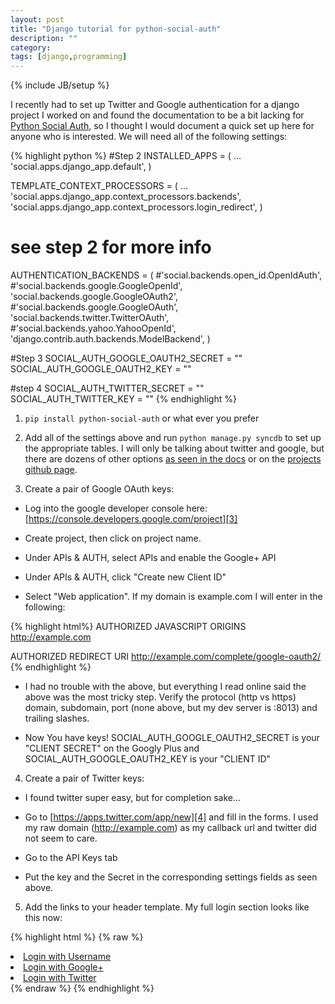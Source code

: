 ```yaml
---
layout: post
title: "Django tutorial for python-social-auth"
description: ""
category: 
tags: [django,programming]
---
```

{% include JB/setup %}

I recently had to set up Twitter and Google authentication for a django project I worked on and found the documentation to be a bit lacking for [Python Social Auth][1], so I thought I would document a quick set up here for anyone who is interested. We will need all of the following settings:

{% highlight python %}
#Step 2
INSTALLED_APPS = (
  ...
  'social.apps.django_app.default',
)

TEMPLATE_CONTEXT_PROCESSORS = (
  ...
  'social.apps.django_app.context_processors.backends',
  'social.apps.django_app.context_processors.login_redirect',
 )

# see step 2 for more info
AUTHENTICATION_BACKENDS = (
  #'social.backends.open_id.OpenIdAuth',
  #'social.backends.google.GoogleOpenId',
  'social.backends.google.GoogleOAuth2',
  #'social.backends.google.GoogleOAuth',
  'social.backends.twitter.TwitterOAuth',
  #'social.backends.yahoo.YahooOpenId',
  'django.contrib.auth.backends.ModelBackend',
)

#Step 3
SOCIAL_AUTH_GOOGLE_OAUTH2_SECRET = ""
SOCIAL_AUTH_GOOGLE_OAUTH2_KEY = ""

#step 4
SOCIAL_AUTH_TWITTER_SECRET = ""
SOCIAL_AUTH_TWITTER_KEY = ""
{% endhighlight %}

1) `pip install python-social-auth` or what ever you prefer

2) Add all of the settings above and run `python manage.py syncdb` to set up the appropriate tables. I will only be talking about twitter and google, but there are dozens of other options [as seen in the docs][1] or on the [projects github page][2].

3) Create a pair of Google OAuth keys:

* Log into the google developer console here: [https://console.developers.google.com/project][3]

* Create project, then click on project name.

* Under APIs & AUTH, select APIs and enable the Google+ API

* Under APIs & AUTH, click "Create new Client ID"

* Select "Web application". If my domain is example.com I will enter in the following:

{% highlight html%}
AUTHORIZED JAVASCRIPT ORIGINS
http://example.com

AUTHORIZED REDIRECT URI
http://example.com/complete/google-oauth2/
{% endhighlight %}

* I had no trouble with the above, but everything I read online said the above was the most tricky step. Verify the protocol (http vs https) domain, subdomain, port (none above, but my dev server is :8013) and trailing slashes.

* Now You have keys! SOCIAL_AUTH_GOOGLE_OAUTH2_SECRET is your "CLIENT SECRET" on the Googly Plus and SOCIAL_AUTH_GOOGLE_OAUTH2_KEY is your "CLIENT ID"

4) Create a pair of Twitter keys:

* I found twitter super easy, but for completion sake...

* Go to [https://apps.twitter.com/app/new][4] and fill in the forms. I used my raw domain (http://example.com) as my callback url and twitter did not seem to care.

* Go to the API Keys tab

* Put the key and the Secret in the corresponding settings fields as seen above.

5) Add the links to your header template. My full login section looks like this now:

{% highlight html %}
{% raw %}
    <li>
      <a href="{% url 'login' %}">
        <i class="fa fa-user"></i> Login with Username
      </a>
    </li>
    <li>
      <a href="{% url 'social:begin' 'google-oauth2' %}">
        <i class="fa fa-user"></i> Login with Google+
      </a>
    </li>
    <li>
      <a href="{% url 'social:begin' 'twitter' %}">
        <i class="fa fa-user"></i> Login with Twitter
      </a>
    </li>
{% endraw %}
{% endhighlight %}

[1]: http://psa.matiasaguirre.net/docs/index.html
[2]: https://github.com/omab/python-social-auth
[3]: https://console.developers.google.com/project
[4]: https://apps.twitter.com/app/new
